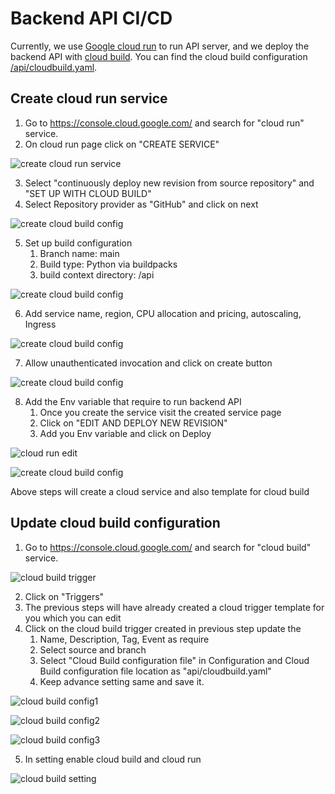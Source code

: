 # Backend API CI/CD

Currently, we use [Google cloud run](https://cloud.google.com/run/docs/overview/what-is-cloud-run) to run API server,
and we deploy the backend API with [cloud build](https://cloud.google.com/build/docs/overview). You can find the cloud 
build configuration [/api/cloudbuild.yaml](../api/cloudbuild.yaml).

## Create cloud run service

1. Go to https://console.cloud.google.com/ and search for "cloud run" service.
2. On cloud run page click on "CREATE SERVICE"

![create cloud run service](./images/cloud_run_home.png)

3. Select "continuously deploy new revision from source repository" and "SET UP WITH CLOUD BUILD"
4. Select Repository provider as "GitHub" and click on next

![create cloud build config](./images/cloud_run_ci_deploy.png)

5. Set up build configuration 
   1. Branch name: main 
   2. Build type: Python via buildpacks 
   3. build context directory: /api

![create cloud build config](./images/cloud_run_build_config.png)

6. Add service name, region, CPU allocation and pricing, autoscaling, Ingress

![create cloud build config](./images/cloud_run_config1.png)

7. Allow unauthenticated invocation and click on create button

![create cloud build config](./images/cloud_run_create.png)

8. Add the Env variable that require to run backend API
   1. Once you create the service visit the created service page
   2. Click on "EDIT AND DEPLOY NEW REVISION"
   3. Add you Env variable and click on Deploy

![cloud run edit](./images/cloud_run_edit.png)

![create cloud build config](./images/cloud_run_add_env.png)

Above steps will create a cloud service and also template for cloud build


## Update cloud build configuration

1. Go to https://console.cloud.google.com/ and search for "cloud build" service.

![cloud build trigger](./images/cloud_build_trigger.png)

2. Click on "Triggers"
3. The previous steps will have already created a cloud trigger template for you which you can edit
4. Click on the cloud build trigger created in previous step update the
   1. Name, Description, Tag, Event as require
   2. Select source and branch
   3. Select "Cloud Build configuration file" in Configuration and Cloud Build configuration file location as "api/cloudbuild.yaml"
   4. Keep advance setting same and save it.

![cloud build config1](./images/cloud_build_config1.png)

![cloud build config2](./images/cloud_build_config2.png)

![cloud build config3](./images/cloud_build_config3.png)

5. In setting enable cloud build and cloud run

![cloud build setting](./images/cloud_build_setting.png)
